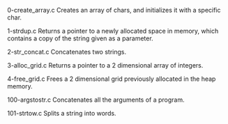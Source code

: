 0-create_array.c Creates an array of chars, and initializes it with a specific char.

1-strdup.c	Returns a pointer to a newly allocated space in memory, which contains a copy of the string given as a parameter.

2-str_concat.c	Concatenates two strings.

3-alloc_grid.c	Returns a pointer to a 2 dimensional array of integers.

4-free_grid.c	Frees a 2 dimensional grid previously allocated in the heap memory.

100-argstostr.c	Concatenates all the arguments of a program.

101-strtow.c	Splits a string into words.
